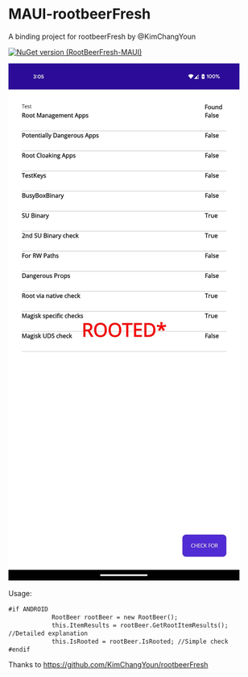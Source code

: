 # MAUI-rootbeerFresh
 A binding project for rootbeerFresh by @KimChangYoun

 [![NuGet version (RootBeerFresh-MAUI)](https://img.shields.io/nuget/v/RootBeerFresh-MAUI.svg)](https://www.nuget.org/packages/RootBeerFresh-MAUI/)

![Sample](https://raw.githubusercontent.com/Jon2G/RootbeerFresh-MAUI/main/Screenshot.jpeg)

Usage:
```
#if ANDROID
            RootBeer rootBeer = new RootBeer();
            this.ItemResults = rootBeer.GetRootItemResults(); //Detailed explanation
            this.IsRooted = rootBeer.IsRooted; //Simple check
#endif
```

Thanks to https://github.com/KimChangYoun/rootbeerFresh
